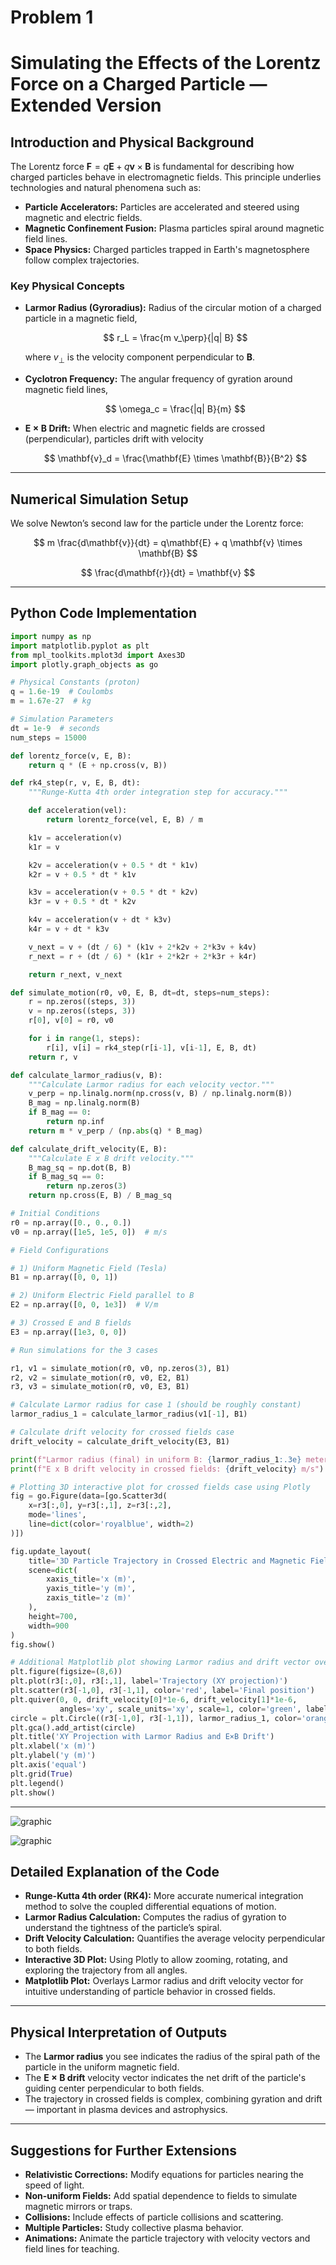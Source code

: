 # Problem 1


# Simulating the Effects of the Lorentz Force on a Charged Particle — Extended Version

## Introduction and Physical Background

The Lorentz force $\mathbf{F} = q\mathbf{E} + q\mathbf{v} \times \mathbf{B}$ is fundamental for describing how charged particles behave in electromagnetic fields. This principle underlies technologies and natural phenomena such as:

* **Particle Accelerators:** Particles are accelerated and steered using magnetic and electric fields.
* **Magnetic Confinement Fusion:** Plasma particles spiral around magnetic field lines.
* **Space Physics:** Charged particles trapped in Earth's magnetosphere follow complex trajectories.

### Key Physical Concepts

* **Larmor Radius (Gyroradius):** Radius of the circular motion of a charged particle in a magnetic field,

  $$
  r_L = \frac{m v_\perp}{|q| B}
  $$

  where $v_\perp$ is the velocity component perpendicular to $\mathbf{B}$.

* **Cyclotron Frequency:** The angular frequency of gyration around magnetic field lines,

  $$
  \omega_c = \frac{|q| B}{m}
  $$

* **$\mathbf{E} \times \mathbf{B}$ Drift:** When electric and magnetic fields are crossed (perpendicular), particles drift with velocity

  $$
  \mathbf{v}_d = \frac{\mathbf{E} \times \mathbf{B}}{B^2}
  $$

---

## Numerical Simulation Setup

We solve Newton’s second law for the particle under the Lorentz force:

$$
m \frac{d\mathbf{v}}{dt} = q\mathbf{E} + q \mathbf{v} \times \mathbf{B}
$$

$$
\frac{d\mathbf{r}}{dt} = \mathbf{v}
$$

---

## Python Code Implementation

```python
import numpy as np
import matplotlib.pyplot as plt
from mpl_toolkits.mplot3d import Axes3D
import plotly.graph_objects as go

# Physical Constants (proton)
q = 1.6e-19  # Coulombs
m = 1.67e-27  # kg

# Simulation Parameters
dt = 1e-9  # seconds
num_steps = 15000

def lorentz_force(v, E, B):
    return q * (E + np.cross(v, B))

def rk4_step(r, v, E, B, dt):
    """Runge-Kutta 4th order integration step for accuracy."""

    def acceleration(vel):
        return lorentz_force(vel, E, B) / m

    k1v = acceleration(v)
    k1r = v

    k2v = acceleration(v + 0.5 * dt * k1v)
    k2r = v + 0.5 * dt * k1v

    k3v = acceleration(v + 0.5 * dt * k2v)
    k3r = v + 0.5 * dt * k2v

    k4v = acceleration(v + dt * k3v)
    k4r = v + dt * k3v

    v_next = v + (dt / 6) * (k1v + 2*k2v + 2*k3v + k4v)
    r_next = r + (dt / 6) * (k1r + 2*k2r + 2*k3r + k4r)

    return r_next, v_next

def simulate_motion(r0, v0, E, B, dt=dt, steps=num_steps):
    r = np.zeros((steps, 3))
    v = np.zeros((steps, 3))
    r[0], v[0] = r0, v0

    for i in range(1, steps):
        r[i], v[i] = rk4_step(r[i-1], v[i-1], E, B, dt)
    return r, v

def calculate_larmor_radius(v, B):
    """Calculate Larmor radius for each velocity vector."""
    v_perp = np.linalg.norm(np.cross(v, B) / np.linalg.norm(B))
    B_mag = np.linalg.norm(B)
    if B_mag == 0:
        return np.inf
    return m * v_perp / (np.abs(q) * B_mag)

def calculate_drift_velocity(E, B):
    """Calculate E x B drift velocity."""
    B_mag_sq = np.dot(B, B)
    if B_mag_sq == 0:
        return np.zeros(3)
    return np.cross(E, B) / B_mag_sq

# Initial Conditions
r0 = np.array([0., 0., 0.])
v0 = np.array([1e5, 1e5, 0])  # m/s

# Field Configurations

# 1) Uniform Magnetic Field (Tesla)
B1 = np.array([0, 0, 1])

# 2) Uniform Electric Field parallel to B
E2 = np.array([0, 0, 1e3])  # V/m

# 3) Crossed E and B fields
E3 = np.array([1e3, 0, 0])

# Run simulations for the 3 cases

r1, v1 = simulate_motion(r0, v0, np.zeros(3), B1)
r2, v2 = simulate_motion(r0, v0, E2, B1)
r3, v3 = simulate_motion(r0, v0, E3, B1)

# Calculate Larmor radius for case 1 (should be roughly constant)
larmor_radius_1 = calculate_larmor_radius(v1[-1], B1)

# Calculate drift velocity for crossed fields case
drift_velocity = calculate_drift_velocity(E3, B1)

print(f"Larmor radius (final) in uniform B: {larmor_radius_1:.3e} meters")
print(f"E x B drift velocity in crossed fields: {drift_velocity} m/s")

# Plotting 3D interactive plot for crossed fields case using Plotly
fig = go.Figure(data=[go.Scatter3d(
    x=r3[:,0], y=r3[:,1], z=r3[:,2],
    mode='lines',
    line=dict(color='royalblue', width=2)
)])

fig.update_layout(
    title='3D Particle Trajectory in Crossed Electric and Magnetic Fields',
    scene=dict(
        xaxis_title='x (m)',
        yaxis_title='y (m)',
        zaxis_title='z (m)'
    ),
    height=700,
    width=900
)
fig.show()

# Additional Matplotlib plot showing Larmor radius and drift vector overlay
plt.figure(figsize=(8,6))
plt.plot(r3[:,0], r3[:,1], label='Trajectory (XY projection)')
plt.scatter(r3[-1,0], r3[-1,1], color='red', label='Final position')
plt.quiver(0, 0, drift_velocity[0]*1e-6, drift_velocity[1]*1e-6,
           angles='xy', scale_units='xy', scale=1, color='green', label='E x B drift (scaled)')
circle = plt.Circle((r3[-1,0], r3[-1,1]), larmor_radius_1, color='orange', fill=False, label='Larmor radius')
plt.gca().add_artist(circle)
plt.title('XY Projection with Larmor Radius and E×B Drift')
plt.xlabel('x (m)')
plt.ylabel('y (m)')
plt.axis('equal')
plt.grid(True)
plt.legend()
plt.show()
```

---

![graphic](../images/image_E1_1.png)

![graphic](../images/image_E1_2.png)



## Detailed Explanation of the Code

* **Runge-Kutta 4th order (RK4):** More accurate numerical integration method to solve the coupled differential equations of motion.
* **Larmor Radius Calculation:** Computes the radius of gyration to understand the tightness of the particle’s spiral.
* **Drift Velocity Calculation:** Quantifies the average velocity perpendicular to both fields.
* **Interactive 3D Plot:** Using Plotly to allow zooming, rotating, and exploring the trajectory from all angles.
* **Matplotlib Plot:** Overlays Larmor radius and drift velocity vector for intuitive understanding of particle behavior in crossed fields.

---

## Physical Interpretation of Outputs

* The **Larmor radius** you see indicates the radius of the spiral path of the particle in the uniform magnetic field.
* The **$\mathbf{E} \times \mathbf{B}$ drift** velocity vector indicates the net drift of the particle's guiding center perpendicular to both fields.
* The trajectory in crossed fields is complex, combining gyration and drift — important in plasma devices and astrophysics.

---

## Suggestions for Further Extensions

* **Relativistic Corrections:** Modify equations for particles nearing the speed of light.
* **Non-uniform Fields:** Add spatial dependence to fields to simulate magnetic mirrors or traps.
* **Collisions:** Include effects of particle collisions and scattering.
* **Multiple Particles:** Study collective plasma behavior.
* **Animations:** Animate the particle trajectory with velocity vectors and field lines for teaching.

